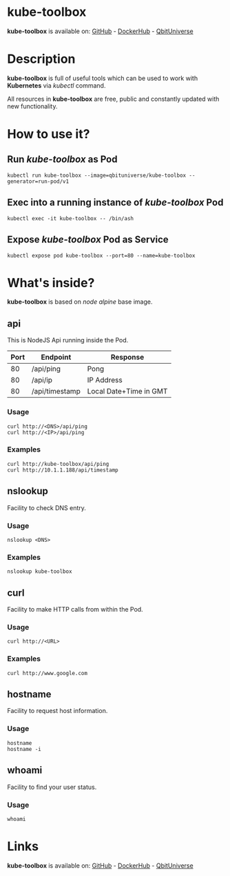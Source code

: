 # kube-toolbox

**kube-toolbox** is available on: [GitHub](https://github.com/qbituniverse/kube-toolbox) - [DockerHub](https://hub.docker.com/repository/docker/qbituniverse/kube-toolbox) - [QbitUniverse](https://qbituniverse.com)

# Description

**kube-toolbox** is full of useful tools which can be used to work with **Kubernetes** via *kubectl* command.

All resources in **kube-toolbox** are free, public and constantly updated with new functionality.

# How to use it?

## Run *kube-toolbox* as Pod
```
kubectl run kube-toolbox --image=qbituniverse/kube-toolbox --generator=run-pod/v1
```

## Exec into a running instance of *kube-toolbox* Pod
```
kubectl exec -it kube-toolbox -- /bin/ash
```

## Expose *kube-toolbox* Pod as Service
```
kubectl expose pod kube-toolbox --port=80 --name=kube-toolbox
```

# What's inside?

**kube-toolbox** is based on *node alpine* base image.

## api

This is NodeJS Api running inside the Pod.

|Port|Endpoint|Response|
|---|---|---
|80|/api/ping|Pong|
|80|/api/ip|IP Address|
|80|/api/timestamp|Local Date+Time in GMT|

### Usage
```
curl http://<DNS>/api/ping
curl http://<IP>/api/ping
```

### Examples
```
curl http://kube-toolbox/api/ping
curl http://10.1.1.188/api/timestamp
```

## nslookup
Facility to check DNS entry.

### Usage
```
nslookup <DNS>
```

### Examples
```
nslookup kube-toolbox
```

## curl
Facility to make HTTP calls from within the Pod.

### Usage
```
curl http://<URL>
```

### Examples
```
curl http://www.google.com
```

## hostname
Facility to request host information.

### Usage
```
hostname
hostname -i
```

## whoami
Facility to find your user status.

### Usage
```
whoami
```

# Links

**kube-toolbox** is available on: [GitHub](https://github.com/qbituniverse/kube-toolbox) - [DockerHub](https://hub.docker.com/repository/docker/qbituniverse/kube-toolbox) - [QbitUniverse](https://qbituniverse.com)
